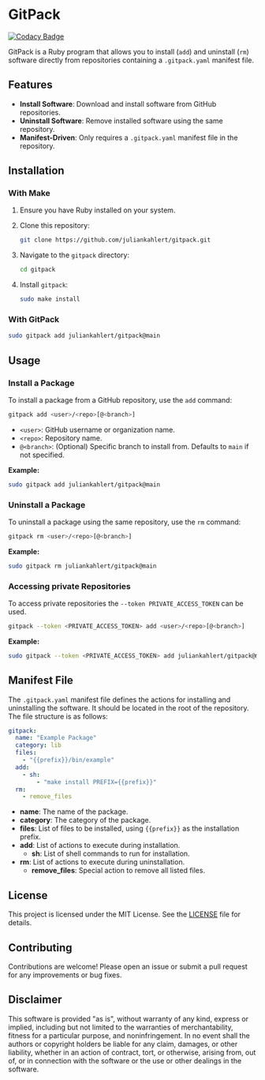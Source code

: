 # GitPack

[![Codacy Badge](https://api.codacy.com/project/badge/Grade/520284baee3d41b48b45983d9fc143ba)](https://app.codacy.com/gh/juliankahlert/gitpack?utm_source=github.com&utm_medium=referral&utm_content=juliankahlert/gitpack&utm_campaign=Badge_Grade)

GitPack is a Ruby program that allows you to install (`add`) and uninstall (`rm`) software directly from repositories containing a `.gitpack.yaml` manifest file.

## Features

- **Install Software**: Download and install software from GitHub repositories.
- **Uninstall Software**: Remove installed software using the same repository.
- **Manifest-Driven**: Only requires a `.gitpack.yaml` manifest file in the repository.

## Installation

### With Make

1. Ensure you have Ruby installed on your system.
2. Clone this repository:

    ```bash
    git clone https://github.com/juliankahlert/gitpack.git
    ```

3. Navigate to the `gitpack` directory:

    ```bash
    cd gitpack
    ```

4. Install `gitpack`:

    ```bash
    sudo make install
    ```

### With GitPack

```bash
sudo gitpack add juliankahlert/gitpack@main
```

## Usage

### Install a Package

To install a package from a GitHub repository, use the `add` command:

```bash
gitpack add <user>/<repo>[@<branch>]
```

- `<user>`: GitHub username or organization name.
- `<repo>`: Repository name.
- `@<branch>`: (Optional) Specific branch to install from. Defaults to `main` if not specified.

**Example:**

```bash
sudo gitpack add juliankahlert/gitpack@main
```

### Uninstall a Package

To uninstall a package using the same repository, use the `rm` command:

```bash
gitpack rm <user>/<repo>[@<branch>]
```

**Example:**

```bash
sudo gitpack rm juliankahlert/gitpack@main
```

### Accessing private Repositories

To access private repositories the `--token PRIVATE_ACCESS_TOKEN` can be used.

```bash
gitpack --token <PRIVATE_ACCESS_TOKEN> add <user>/<repo>[@<branch>]
```

**Example:**

```bash
sudo gitpack --token <PRIVATE_ACCESS_TOKEN> add juliankahlert/gitpack@main
```

## Manifest File

The `.gitpack.yaml` manifest file defines the actions for installing and uninstalling the software. It should be located in the root of the repository. The file structure is as follows:

```yaml
gitpack:
  name: "Example Package"
  category: lib
  files:
    - "{{prefix}}/bin/example"
  add:
    - sh:
        - "make install PREFIX={{prefix}}"
  rm:
    - remove_files
```

- **name**: The name of the package.
- **category**: The category of the package.
- **files**: List of files to be installed, using `{{prefix}}` as the installation prefix.
- **add**: List of actions to execute during installation.
  - **sh**: List of shell commands to run for installation.
- **rm**: List of actions to execute during uninstallation.
  - **remove_files**: Special action to remove all listed files.

## License

This project is licensed under the MIT License. See the [LICENSE](LICENSE) file for details.

## Contributing

Contributions are welcome! Please open an issue or submit a pull request for any improvements or bug fixes.

## Disclaimer

This software is provided "as is", without warranty of any kind, express or implied, including but not limited to the warranties of merchantability, fitness for a particular purpose, and noninfringement. In no event shall the authors or copyright holders be liable for any claim, damages, or other liability, whether in an action of contract, tort, or otherwise, arising from, out of, or in connection with the software or the use or other dealings in the software.
